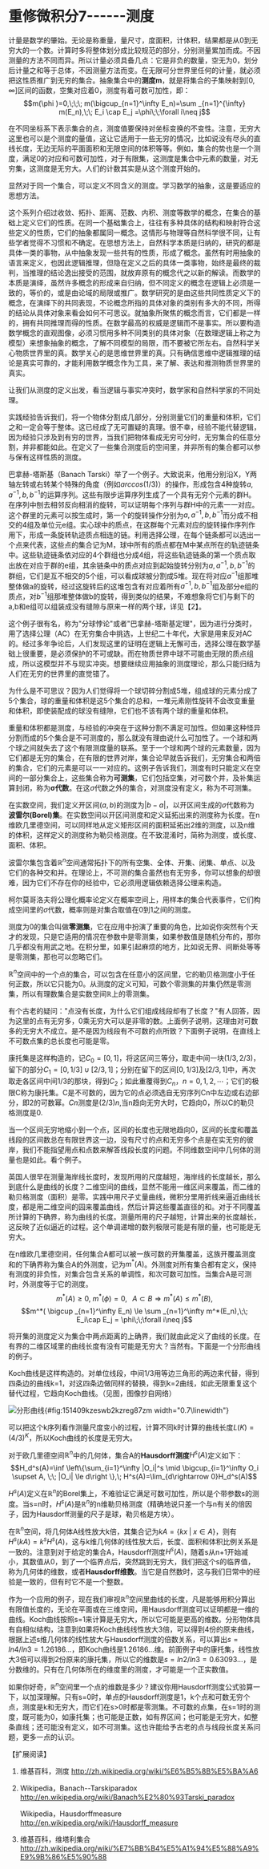 # 重修微积分7------测度

计量是数学的肇始。无论是称重量，量尺寸，度面积，计体积，结果都是从0到无穷大的一个数。计算时多将整体划分成比较规范的部分，分别测量累加而成。不因测量的方法不同而异。所以计量必须具备几点：它是非负的数量，空无为0，划分后计量之和等于总体，不因测量方法而变。在无限可分世界里任何的计量，就必须把这性质推广到无穷的集合。抽象集合中的**测度m**，就是将集合的子集映射到$[0,\infty]$区间的函数，空集对应着0，测度有着可数可加性，即：
$$m(\phi )=0,\;\;\; m(\bigcup_{n=1}^\infty  E_n)=\sum _{n=1}^{\infty} m(E_n),\;\; E_i \cap E_j =\phi\;\;\forall i\neq j$$

在不同坐标系下表示集合的点，测度值要保持对坐标变换的不变性。注意，无穷大这里也可以是个测度的量值，这让它适用于一些无穷的情况，比如说没有尽头的直线长度，无边无际的平面面积和无限空间的体积等等。例如，集合的势也是一个测度，满足0的对应和可数可加性，对于有限集，这测度是集合中元素的数量，对无穷集，这测度是无穷大。人们的计数其实是从这个测度开始的。

显然对于同一个集合，可以定义不同含义的测度。学习数学的抽象，这是要适应的思想方法。

这个系列介绍过收敛、拓扑、距离、范数、内积、测度等数学的概念，在集合的基础上定义它们的性质。在同一个基础集合上，往往有多种具体的结构和映射符合这些定义的性质，它们的抽象都属同一概念。这情形与物理等自然科学很不同，让有些学者觉得不习惯和不确定。在思想方法上，自然科学本质是归纳的，研究的都是具体一类的事物，从中抽象发现一些共有的性质，形成了概念。虽然有时用抽象的语言来定义，也因此逻辑推理，但隐在定义之后的具体一类事物，始终是最终的裁判，当推理的结论逸出接受的范围，就放弃原有的概念代之以新的解读。而数学的本质是演绎，虽然许多概念的形成来自归纳，但不同定义的概念在逻辑上必须是一致的，等价的，或是由论域的局限或推广。数学研究的是由这些共同性质定义下的概念，在演绎下的共同表现，不论概念所指的具体对象的类别有多大的不同，所得的结论从具体对象来看会如何不可思议。就抽象所聚焦的概念而言，它们都是一样的，拥有共同推理而得的性质。在数学最高的权威是逻辑而不是事实。所以要构造数学概念的直观图像，必须习惯用多种不同类别的具体对象（在数理逻辑上称之为模型）来想象抽象的概念，了解不同模型的局限，而不要被它所左右。自然科学关心物质世界里的真。数学关心的是思维世界里的真。只有确信思维中逻辑推理的结论是真实可靠的，才能利用数学概念作为工具，来了解、表达和推测物质世界里的真实。

让我们从测度的定义出发，看当逻辑与事实冲突时，数学家和自然科学家的不同处理。

实践经验告诉我们，将一个物体分割成几部分，分别测量它们的重量和体积，它们之和一定会等于整体。这已经成了无可置疑的真理。很不幸，经验不能代替逻辑，因为经验只涉及到有穷的世界，当我们把物体看成无穷可分时，无穷集合的任意分割，并非都能如此。在定义了一些集合测度后的空间里，并非所有的集合都可以参与保有这样性质的测度。

巴拿赫-塔斯基（Banach
Tarski）举了一个例子。大致说来，他用分别沿X，Y两轴左转或右转某个特殊的角度（例如$arccos(1/3)$）的操作，形成包含4种旋转$a,a^{-1},b,b^{-1}$的运算序列。这些有限步运算序列生成了一个具有无穷个元素的群H。在序列中刨去相邻反向相消的旋转，可以证明每个序列与群H中的元素一一对应。这个群里的元素可以按生成时，第一个的旋转操作分别为$a,a^{-1},b,b^{-1}$而分成不相交的4组及单位元e组。实心球中的质点，在这群每个元素对应的旋转操作序列作用下，形成一条旋转轨迹质点相连的链。利用选择公理，在每个链条都可以选出一个点来代表，这些点的集合记为M，球中所有的质点都在M中某点所在的轨迹链条中。这些轨迹链条依对应的4个群组也分成4组，将这些轨迹链条的第一个质点取出放在对应于群的e组，其余链条中的质点对应到起始旋转分别为$a,a^{-1},b,b^{-1}$的群组，它们是互不相交的5个组，可以看成球被分割成5堆。现在将对应$a^{-1}$组那堆整体做a的旋转，经过这旋转后的这堆包含有对应着所有$a^{-1},b,b^{-1}$组及部分e组的质点，对$b^{-1}$组那堆整体做b的旋转，得到类似的结果，不难想象将它们与剩下的a,b和e组可以组装成没有缝隙与原来一样的两个球，详见【2】。

这个例子很有名，称为"分球悖论"或者"巴拿赫-塔斯基定理"，因为进行分类时，用了选择公理（AC）在无穷集合中挑选，上世纪二十年代，大家是用来反对AC的。经过多年争论后，人们发现这里的证明在逻辑上无懈可击，选择公理在数学基础上很重要，是必须保护的不可或缺。而在物质世界中球不可能由无限的质点组成，所以这模型并不与现实冲突。想要继续应用抽象的测度理论，那么只能归结为人们在无穷的世界里的直觉错了。

为什么是不可思议？因为人们觉得将一个球切碎分割成5堆，组成球的元素分成了5个集合，球的重量和体积是这5个集合的总和，一堆元素刚性旋转不会改变重量和体积，即使装配成的球没有缝隙，它们也不该有两个球的重量和体积。

重量和体积都是测度，与经验的冲突在于这种分割不满足可加性。但如果这种怪异分割而成的5个集合是不可测度的，那么就没有理由说什么可加性了。一个球和两个球之间就失去了这个有限测度量的联系。至于一个球和两个球的元素数量，因为它们都是无穷的集合，在有限的世界对岸，集合论早就告诉我们，无穷集合和两倍的集合，它们的元素是可以一一对应的。这例子告诉我们，测度有时只能定义在空间的一部分集合上，这些集合称为**可测集**，它们包括空集，对可数个并，及补集运算封闭，称为$\mathbf{\sigma}$**代数**。在这$\sigma$代数之外的集合，对测度没有定义，称为不可测集。

在实数空间，我们定义开区间$(a, b)$的测度为$|b-a|$，以开区间生成的$\sigma$代数称为**波雷尔(Borel)集**。在实数空间以开区间测度和定义延拓出来的测度称为长度。在n维欧几里德空间，可以同样地从定义矩形区间的面积延拓出2维的测度，以及n维的体积，这样定义的测度称为勒贝格测度。在不致混淆时，简称为测度，或长度、面积、体积。

波雷尔集包含着$\mathbb{R}^n$空间通常拓扑下的所有空集、全体、开集、闭集、单点、以及它们的各种交和并。在理论上，不可测的集合虽然也有无穷多，你可以想象的却很难，因为它们不存在你的经验中，它必须用逻辑依赖选择公理来构造。

柯尔莫哥洛夫将公理化概率论定义在概率空间上，用样本的集合代表事件，它们构成空间里的$\sigma$代数，概率则是对集合取值在0到1之间的测度。

测度为0的集合叫做**零测集**，它在应用中扮演了重要的角色，比如说你突然有个天才的发现，只是它适用的情况在参数中是零测集，如果参数值是随机分布的，那你几乎都没有用武之地。在积分里，如果引起麻烦的地方，比如说无界、间断处等等是零测集，那也可以忽略它们。

$\mathbb{R}^n$空间中的一个点的集合，可以包含在任意小的区间里，它的勒贝格测度小于任何正数，所以它只能为0。从测度的定义可知，可数个零测集的并集仍然是零测集，所以有理数集合是实数空间$\mathbb{R}$上的零测集。

有个古老的疑问："点没有长度，为什么它们组成线段却有了长度？"有人回答，因为这里的点有无穷多，0乘无穷大可以是非零的数。上面例子说明，这理由对可数多的无穷大不成立。是不是因为线段有不可数的点所致？下面例子说明，在直线上不可数点集的总长度也可能是零。

康托集是这样构造的，记$C_0=[0,1]$，将这区间三等分，取走中间一块$(1/3, 2/3)$，留下的部分$C_1=[0,1/3]\cup[2/3,1]$；分别在留下的区间$[0,1/3]$及$[2/3,1]$中，再次取走各区间中间$1/3$的那块，得到$C_2$；如此重覆得到$C_n$，$n=0,1,2,\cdots$；它们的极限C称为康托集。C是不可数的，因为它的点必须选自无穷序列Cn中左边或右边部分，即2的可数幂。$Cn$测度是$(2/3)n$,当n趋向无穷大时，它趋向0，所以C的勒贝格测度是0.

当一个区间无穷地缩小到一个点，区间的长度也无限地趋向0，区间的长度和覆盖线段的区间数总在有限世界这一边，没有尺寸的点和无穷多个点是在实无穷的彼岸，我们不能指望用点和点数来解答线段长度的问题。不同维数空间中几何体的测量也是如此。看个例子。

英国人很早在测量海岸线长度时，发现所用的尺度越短，海岸线的长度越长，那么到底什么是曲线的长度？二维空间的曲线，显然不能用一维区间来覆盖，而二维的勒贝格测度（面积）是零。实践中用尺子丈量曲线，微积分里用折线来逼近曲线长度，都是用二维空间的园来覆盖曲线，然后计算这些覆盖直径的和。对于不同覆盖所计算的下确界，称为曲线的长度。测量所用的尺子越短，计算出来的长度越长，这反映了近似逼近的过程。这个单调递增的数列极限可能是有限的量，也可能是无穷大。

在n维欧几里德空间，任何集合A都可以被一族可数的开集覆盖，这族开覆盖测度和的下确界称为集合A的外测度，记为$m^{*}(A)$。外测度对所有集合都有定义，保持有测度的非负性，对集合包含关系的单调性，和次可数可加性。当集合A是可测时，外测度等于它的测度。
$$m^*(A) \ge 0, \; m^*(\phi)=0,\;\;\; A\subset B \Rightarrow m^*(A)\le m^*(B),$$
$$m^*( \bigcup _{n=1}^\infty  E_n) \le \sum _{n=1}^\infty m^*(E_n),\;\; E_i\cap E_j = \phi\;\;\forall i\neq j$$

将开集的测度定义为集合中两点距离的上确界，我们就由此定义了曲线的长度。在有界的二维区域里的曲线长度有没有可能是无穷大？当然有。下面是一个分形曲线的例子。

Koch曲线是这样构造的。对单位线段，中间1/3用等边三角形的两边来代替，得到四条边的曲线k=1，对这四条边做同样的替换，得到k=2曲线，如此无限重复这个替代过程，它趋向Koch曲线。（见图，图像抄自网络）

![分形曲线](151409kzeswb2kzreg87zm.png){#fig:151409kzeswb2kzreg87zm
width="0.7\\linewidth"}

可以把这个k序列看作测量尺度变小的过程，计算不同k时计算的曲线长度$L(K)=(4/3)^{K}$，所以Koch曲线的长度是无穷大。

对于欧几里德空间$\mathbb{R}^n$中的几何体，集合A的**Hausdorff测度**$H^s(A)$定义如下：
$$H_d^s(A)=\inf \left\{\sum_{i=1}^\infty |O_i|^s \mid \bigcup_{i=1}^\infty O_i \supset A, \;\; |O_i| \le d\right \},\; 
    H^s(A)=\lim_{d\rightarrow 0}H_d^s(A)$$

$H^s(A)$定义在$\mathbb{R}^n$的Borel集上，不难验证它满足可数可加性，所以是个带参数s的测度。当s=n时，$H^s(A)$是$\mathbb{R}^n$的n维勒贝格测度（精确地说只差一个与n有关的倍因子，因为Hausdorff测量的尺子是球，勒贝格是方块）。

在$\mathbb{R}^n$空间，将几何体A线性放大k倍，其集合记为$kA =\{kx \; | \; x\in A\}$，则有
$H^s(kA)=k^sH^s(A)$，这与k维几何体的线性放大后，长度、面积和体积比例关系是一致的。注意到对于给定的集合A，Hausdorff测度$H^s(A)$，随着s从n+1开始减小，其数值从0，到了一个临界点后，突然跳到无穷大，我们把这个s的临界值，称为几何体的维数，或者**Hausdorff维数**。当它是自然数时，这与我们日常中的经验是一致的，但有时它不是一个整数。

作为一个应用的例子，现在我们审视$\mathbb{R}^n$空间里曲线的长度，凡是能够用积分算出有限值长度的，无论在平面或在三维空间，用Hausdorff测度可以证明都是一维的曲线。Koch曲线按照s=1来计算是无穷大，所以它可能是更高的维数。分形物体具有自相似结构，注意到如果将Koch曲线线性放大3倍，可以得到4份的原来曲线，根据上述s维几何体的线性放大与Hausdorff测度的倍数关系，可以算出$s=ln4/ln3=1.26186...$，即Koch曲线是1.26186\...维。前面例子中的康托集，线性放大3倍可以得到2份原来的康托集，所以它的维数是$s=ln2/ln3=0.63093...$，是分数维的。只有在几何体所在的维度里的测度，才可能是一个正实数值。

如果你好奇，$\mathbb{R}^n$空间里一个点的维数是多少？建议你用Hausdorff测度公式验算一下，以加深理解。只有s=0时，单点的Hausdorff测度是1，k个点和可数无穷个点，测度是k和无穷大，而它们在s\>0时都是零测集。不可数的点集，在s=1时的测度，既可能为0，如康托集；也可能是正数，如有界区间；也可能是无穷大，如整条直线；还可能没有定义，如不可测集。这也许能给予古老的点与线段长度关系问题，更多一点的认识。

【扩展阅读】

1.  维基百科，测度 <http://zh.wikipedia.org/wiki/%E6%B5%8B%E5%BA%A6>

2.  Wikipedia，Banach--Tarskiparadox
    <http://en.wikipedia.org/wiki/Banach%E2%80%93Tarski_paradox>

    Wikipedia，Hausdorffmeasure
    <http://en.wikipedia.org/wiki/Hausdorff_measure>

3.  维基百科，维塔利集合
    <http://zh.wikipedia.org/wiki/%E7%BB%B4%E5%A1%94%E5%88%A9%E9%9B%86%E5%90%88>

